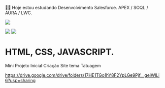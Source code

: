 👨‍💻 Hoje estou estudando Desenvolvimento Salesforce. APEX / SOQL / AURA / LWC.

  <a href="https://www.instagram.com/valteir.jr/" target="_blank"><img src="https://img.shields.io/badge/-Instagram-%23E4405F?style=for-the-badge&logo=instagram&logoColor=white" target="_blank"></a>

  <a href="https://www.linkedin.com/in/valteir-junior-bb722b205/" target="_blank"><img src="https://img.shields.io/badge/-LinkedIn-%230077B5?style=for-the-badge&logo=linkedin&logoColor=white" target="_blank"></a> 
    <a href="https://www.linkedin.com/in/valteir-junior-bb722b205/" target="_blank"><img src="https://img.shields.io/badge/-TrailHead-%230077B5?style=for-the-badge&logo=linkedin&logoColor=green" target="_blank"></a> 

# HTML, CSS, JAVASCRIPT. 

Mini Projeto Inicial Criação Site tema Tatuagem 

https://drive.google.com/drive/folders/17HE1TGo1hY8F2YpLGe9Pjf__gelWlLi6?usp=sharing



